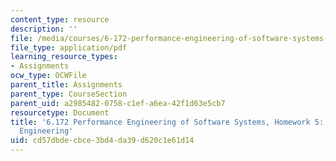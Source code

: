 ```yaml
---
content_type: resource
description: ''
file: /media/courses/6-172-performance-engineering-of-software-systems-fall-2018/cd57dbdecbce3bd4da39d620c1e61d14_MIT6_172F18hw5.pdf
file_type: application/pdf
learning_resource_types:
- Assignments
ocw_type: OCWFile
parent_title: Assignments
parent_type: CourseSection
parent_uid: a2985482-0758-c1ef-a6ea-42f1d63e5cb7
resourcetype: Document
title: '6.172 Performance Engineering of Software Systems, Homework 5: Theory of Performance
  Engineering'
uid: cd57dbde-cbce-3bd4-da39-d620c1e61d14
---
```

